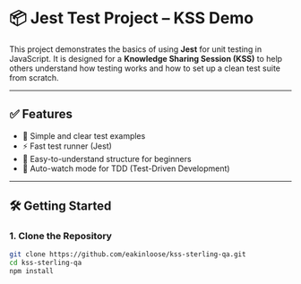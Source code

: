 # 📦 Jest Test Project – KSS Demo

This project demonstrates the basics of using **Jest** for unit testing in JavaScript. It is designed for a **Knowledge Sharing Session (KSS)** to help others understand how testing works and how to set up a clean test suite from scratch.

---

## ✅ Features

- 🧪 Simple and clear test examples
- ⚡ Fast test runner (Jest)
- 🧠 Easy-to-understand structure for beginners
- 🔄 Auto-watch mode for TDD (Test-Driven Development)

---

## 🛠️ Getting Started

### 1. Clone the Repository

```bash
git clone https://github.com/eakinloose/kss-sterling-qa.git
cd kss-sterling-qa
npm install

